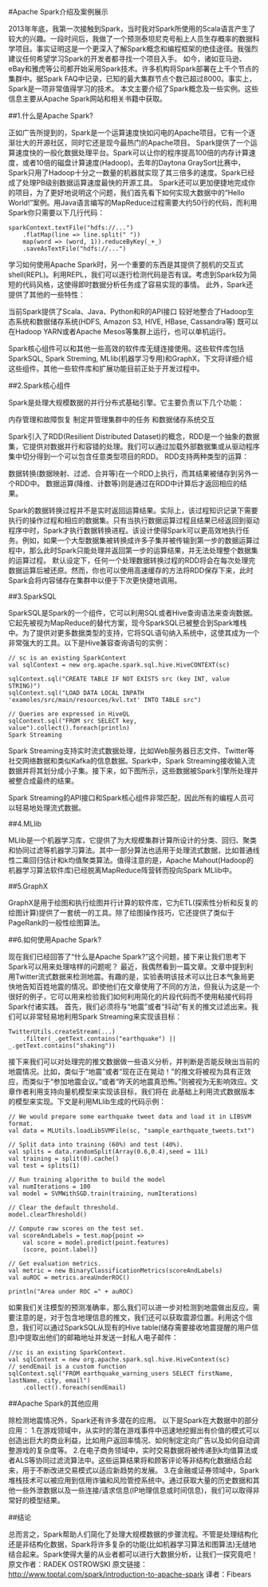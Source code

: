 #Apache Spark介绍及案例展示

2013年年底，我第一次接触到Spark，当时我对Spark所使用的Scala语言产生了较大的兴趣。一段时间后，我做了一个预测泰坦尼克号船上人员生存概率的数据科学项目。事实证明这是一个更深入了解Spark概念和编程框架的绝佳途径。我强烈建议任何希望学习Spark的开发者都寻找一个项目入手。
如今，诸如亚马逊、eBay和雅虎等公司都开始采用Spark技术。许多机构将Spark部署在上千个节点的集群中。据Spark FAQ中记录，已知的最大集群节点个数已超过8000。事实上，Spark是一项非常值得学习的技术。
本文主要介绍了Spark概念及一些实例。这些信息主要从Apache Spark网站和相关书籍中获取。

##1.什么是Apache Spark?

正如广告所提到的，Spark是一个运算速度快如闪电的Apache项目。它有一个逐渐壮大的开源社区，同时它还是现今最热门的Apache项目。
Spark提供了一个运算速度快的一般化数据处理平台。Spark可以让你的程序提高100倍的内存计算速度，或者10倍的磁盘计算速度(Hadoop)。去年的Daytona GraySort比赛中，Spark只用了Hadoop十分之一数量的机器就实现了其三倍多的速度。Spark已经成了处理PB级别数据运算速度最快的开源工具。
Spark还可以更加便捷地完成你的项目，为了更好地说明这个问题，我们首先看下如何实现大数据中的“Hello World!”案例。用Java语言编写的MapReduce过程需要大约50行的代码，而利用Spark你只需要以下几行代码：

```
sparkContext.textFile("hdfs://...")
    .flatMap(line => line.split(" "))
    map(word => (word, 1)).reduceByKey(_+_)
    .saveAsTextFile("hdfs://...")
```

学习如何使用Apache Spark时，另一个重要的东西是其提供了脱机的交互式shell(REPL)。利用REPL，我们可以逐行检测代码是否有误。考虑到Spark较为简短的代码风格，这使得即时数据分析任务成了容易实现的事情。
此外，Spark还提供了其他的一些特性：

当前Spark提供了Scala、Java、Python和R的API接口
较好地整合了Hadoop生态系统和数据储存系统(HDFS, Amazon S3, HIVE, HBase, Cassandra等)
既可以在Hadoop YARN或者Apache Mesos等集群上运行，也可以单机运行。

Spark核心组件可以和其他一些高效的软件库无缝连接使用。这些软件库包括SparkSQL, Spark Streming, MLlib(机器学习专用)和GraphX，下文将详细介绍这些组件。其他一些软件库和扩展功能目前正处于开发过程中。


##2.Spark核心组件

Spark是处理大规模数据的并行分布式基础引擎。它主要负责以下几个功能：

内存管理和故障恢复
制定并管理集群中的任务
和数据储存系统交互

Spark引入了RDD(Resilient Distributed Dataset)的概念，RDD是一个抽象的数据集，它提供对数据并行和容错的处理。我们可以通过加载外部数据集或从驱动程序集中切分得到一个可以包含任意类型项目的RDD。
RDD支持两种类型的运算：

数据转换(数据映射、过滤、合并等)在一个RDD上执行，而其结果被储存到另外一个RDD中。
数据运算(降维、计数等)则是通过在RDD中计算后才返回相应的结果。

Spark的数据转换过程并不是实时返回运算结果。实际上，该过程知识记录下需要执行的操作过程和相应的数据集。只有当执行数据运算过程且结果已经返回到驱动程序中时，Spark才执行数据转换进程。该设计使得Spark可以更高效地执行任务。例如，如果一个大型数据集被转换成许多子集并被传输到第一步的数据运算过程中，那么此时Spark只能处理并返回第一步的运算结果，并无法处理整个数据集的运算过程。
默认设定下，任何一个处理数据转换过程的RDD将会在每次处理完数据运算后被还原。然而，你也可以使用高速缓存的方法将RDD保存下来，此时Spark会将内容储存在集群中以便于下次更快捷地调用。

##3.SparkSQL

SparkSQL是Spark的一个组件，它可以利用SQL或者Hive查询语法来查询数据。它起先被视为MapReduce的替代方案，现今SparkSQL已被整合到Spark堆栈中。为了提供对更多数据类型的支持，它将SQL语句纳入系统中，这使其成为一个非常强大的工具。以下是Hive兼容查询语句的实例：

```
// sc is an existing SparkContext
val sqlContext = new org.apache.spark.sql.hive.HiveCONTEXT(sc)

sqlContext.sql("CREATE TABLE IF NOT EXISTS src (key INT, value STRING)")
sqlContext.sql("LOAD DATA LOCAL INPATH 'examoles/src/main/resources/kvl.txt' INTO TABLE src")

// Queries are expressed in HiveQL
sqlContext.sql("FROM src SELECT key, value").collect().foreach(println)
Spark Streaming
```

Spark Streaming支持实时流式数据处理，比如Web服务器日志文件、Twitter等社交网络数据和类似Kafka的信息数据。Spark中，Spark Streaming接收输入流数据并将其划分成小子集。接下来，如下图所示，这些数据被Spark引擎所处理并被整合成最终的结果。

Spark Streaming的API接口和Spark核心组件非常匹配，因此所有的编程人员可以轻易地处理流式数据。


##4.MLlib

MLlib是一个机器学习库，它提供了为大规模集群计算所设计的分类、回归、聚类和协同过滤等机器学习算法。其中一部分算法也适用于处理流式数据，比如普通线性二乘回归估计和k均值聚类算法。值得注意的是，Apache Mahout(Hadoop的机器学习算法软件库)已经脱离MapReduce阵营转而投向Spark MLlib中。


##5.GraphX


GraphX是用于绘图和执行绘图并行计算的软件库，它为ETL(探索性分析和反复的绘图计算)提供了一套统一的工具。除了绘图操作技巧，它还提供了类似于PageRank的一般性绘图算法。


##6.如何使用Apache Spark?

现在我们已经回答了“什么是Apache Spark?”这个问题，接下来让我们思考下Spark可以用来处理啥样的问题呢？
最近，我偶然看到一篇文章。文章中提到利用Twitter流式数据来检测地震。有趣的是，实验表明该技术可以比日本气象局更快地告知百姓地震的情况。即使他们在文章使用了不同的方法，但我认为这是一个很好的例子，它可以用来检验我们如何利用简化的片段代码而不使用粘接代码将Spark付诸实践。
首先，我们必须将与“地震”或者“抖动”有关的推文过滤出来。我们可以非常轻易地利用Spark Streaming来实现该目标：
```
TwitterUtils.createStream(...)
    .filter(_.getText.contains("earthquake") || _.getText.contains("shaking"))
```

接下来我们可以对处理完的推文数据做一些语义分析，并判断是否能反映出当前的地震情况。比如，类似于“地震”或者“现在正在晃动！”的推文将被视为具有正效应，而类似于“参加地震会议。”或者“昨天的地震真恐怖。”则被视为无影响效应。文章作者利用支持向量机模型来实现该目标，我们将在 此基础上利用流式数据版本的模型来实现。下文是利用MLlib生成的代码示例：
```
// We would prepare some earthquake tweet data and load it in LIBSVM format.
val data = MLUtils.loadLibSVMFile(sc, "sample_earthquate_tweets.txt")

// Split data into training (60%) and test (40%).
val splits = data.randomSplit(Array(0.6,0.4),seed = 11L)
val training = split(0).cache()
val test = splits(1)

// Run training algorithm to build the model
val numIterations = 100
val model = SVMWithSGD.train(training, numIterations)

// Clear the default threshold.
model.clearThreshold()

// Compute raw scores on the test set.
val scoreAndLabels = test.map{point => 
    val score = model.predict(point.features)
    (score, point.label)}

// Get evaluation metrics.
val metric = new BinaryClassificationMetrics(scoreAndLabels)
val auROC = metrics.areaUnderROC()

println("Area under ROC =" + auROC)
```

如果我们关注模型的预测准确率，那么我们可以进一步对检测到地震做出反应。需要注意的是，对于包含地理信息的推文，我们还可以获取震源位置。利用这个信息，我们可以通过SparkSQL从现有的Hive table(储存需要接收地震提醒的用户信息)中提取出他们的邮箱地址并发送一封私人电子邮件：
```
//sc is an existing SparkContext.
val sqlContext = new org.apache.spark.sql.hive.HiveContext(sc)
// sendEmail is a custom function
sqlContext.sql("FROM earthquake_warning_users SELECT firstName, lastName, city, email")
    .collect().foreach(sendEmail)
```

##Apache Spark的其他应用

除检测地震情况外，Spark还有许多潜在的应用。
以下是Spark在大数据中的部分应用：
1.在游戏领域中，从实时的潜在游戏事件中迅速地挖掘出有价值的模式可以创造出巨大的商业利益，比如用户返回率情况、如何制定定向广告以及如何自动调整游戏的复杂度等。
2.在电子商务领域中，实时交易数据将被传递到k均值算法或者ALS等协同过滤流算法中。这些运算结果将和顾客评论等非结构化数据结合起来，用于不断改进交易模式以适应新趋势的发展。
3.在金融或证券领域中，Spark堆栈技术可以被应用到信用诈骗和风险管控系统中。通过获取大量的历史数据和其他一些外泄数据以及一些连接/请求信息(IP地理信息或时间信息)，我们可以取得非常好的模型结果。

##结论

总而言之，Spark帮助人们简化了处理大规模数据的步骤流程。不管是处理结构化还是非结构化数据，Spark将许多复杂的功能(比如机器学习算法和图算法)无缝地结合起来。Spark使得大量的从业者都可以进行大数据分析，让我们一探究竟吧！
原文作者：RADEK OSTROWSKI
原文链接：http://www.toptal.com/spark/introduction-to-apache-spark
译者：Fibears
